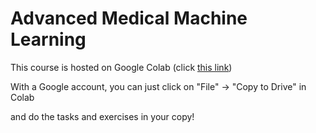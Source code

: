 # Advanced Medical Machine Learning
This course is hosted on Google Colab (click [this link](https://drive.google.com/drive/folders/1Gwt2r-I6GX2mtHLClDMzPTFfkSPYsA_f?usp=drive_link))

With a Google account, you can just click on "File" -> "Copy to Drive" in Colab



and do the tasks and exercises in your copy! 
